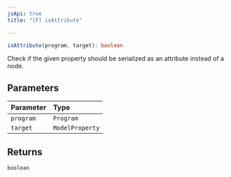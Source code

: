 ```yaml
---
jsApi: true
title: "[F] isAttribute"

---
```

```ts
isAttribute(program, target): boolean
```

Check if the given property should be serialized as an attribute instead of a node.

## Parameters

| Parameter | Type |
| :------ | :------ |
| `program` | `Program` |
| `target` | `ModelProperty` |

## Returns

`boolean`
